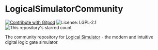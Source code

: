 # LogicalSimulatorCommunity

[![Contribute with Gitpod](https://img.shields.io/badge/Contribute%20with-Gitpod-908a85?logo=gitpod)](https://gitpod.io/#https://github.com/LogicalSimulator/LogicalSimulatorCommunity) ![License: LGPL-2.1](https://img.shields.io/github/license/LogicalSimulator/LogicalSimulatorCommunity?label=License) ![This repository's starred count](https://img.shields.io/github/stars/LogicalSimulator/LogicalSimulatorCommunity?label=GitHub%20stars)

The community repository for [Logical Simulator](https://www.logical-simulator.com/) - the modern and intuitive digital logic gate simulator.
